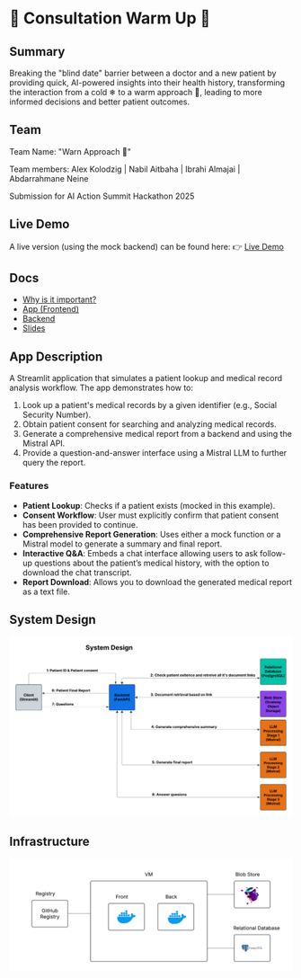 # 💚 Consultation Warm Up 💚

## Summary

Breaking the "blind date" barrier between a doctor and a new patient by providing quick, AI-powered insights into their health history, transforming the interaction from a cold ❄ to a warm approach 💚, leading to more informed decisions and better patient outcomes.

## Team

Team Name: "Warn Approach 💚"

Team members: Alex Kolodzig | Nabil Aitbaha | Ibrahi Almajai | Abdarrahmane Neine

Submission for AI Action Summit Hackathon 2025

## Live Demo

A live version (using the mock backend) can be found here:
👉 [Live Demo](https://ai-action-summit-hackathon-2025-alex.streamlit.app/)

## Docs

- [Why is it important?](docs/use_case.md)
- [App (Frontend)](docs/frontend_docs.md)
- [Backend](docs/backend.md)
- [Slides](https://docs.google.com/presentation/d/1T6y0O-rRlIoL2fT7aEIoUAX9gLt2In5OdceLSxARWpc)

## App Description

A Streamlit application that simulates a patient lookup and medical record analysis workflow. The app demonstrates how to:

1. Look up a patient's medical records by a given identifier (e.g., Social Security Number).
2. Obtain patient consent for searching and analyzing medical records.
3. Generate a comprehensive medical report from a backend and using the Mistral API.
4. Provide a question-and-answer interface using a Mistral LLM to further query the report.

### Features

- **Patient Lookup**: Checks if a patient exists (mocked in this example).
- **Consent Workflow**: User must explicitly confirm that patient consent has been provided to continue.
- **Comprehensive Report Generation**: Uses either a mock function or a Mistral model to generate a summary and final report.
- **Interactive Q&A**: Embeds a chat interface allowing users to ask follow-up questions about the patient’s medical history, with the option to download the chat transcript.
- **Report Download**: Allows you to download the generated medical report as a text file.

## System Design

![System Design](system_design.png)

## Infrastructure

![Infrastructure](Infra_summary.png)

